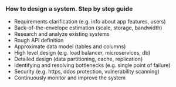 ### How to design a system. Step by step guide
* Requirements clarification (e.g. info about app features, users)
* Back-of-the-envelope estimation (scale, storage, bandwidth)
* Research and analyze existing systems
* Rough API definition 
* Approximate data model (tables and columns)
* High level design (e.g. load balancer, microservices, db)
* Detailed design (data partitioning, cache, replication)
* Identifying and resolving bottlenecks (e.g. single point of failure)
* Security (e.g. https, ddos protection, vulnerability scanning) 
* Continuously monitor and improve the system